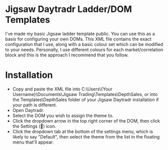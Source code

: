 # Jigsaw Daytradr Ladder/DOM Templates
I've made my basic Jigsaw ladder template public. You can use this as a basis for configuring your own DOMs. This XML file contains the exact configuration that I use, along with a basic colour set which can be modified to your needs. Personally, I use different colours for each market/correlation block and this is the approach I recommend that you follow.

# Installation
- Copy and paste the XML file into C:\Users\\{Your Username}\Documents\Jigsaw Trading\Templates\DepthSales, or into the Templates\DepthSales folder of your Jigsaw Daytradr installation if your path is different. 
- Open Daytradr. 
- Select the DOM you wish to assign the theme to.
- Click the dropdown arrow in the top right corner of the DOM, then click the Settings (🔧) icon.
- Click the dropdown tab at the bottom of the settings menu, which is likely to say "Default", then select the theme from the list in the floating menu that'll appear.
